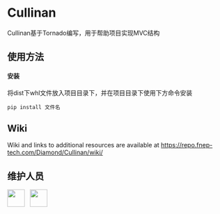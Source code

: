 # Cullinan

Cullinan基于Tornado编写，用于帮助项目实现MVC结构

## 使用方法
    
#### 安装

将dist下whl文件放入项目目录下，并在项目目录下使用下方命令安装
        
    pip install 文件名

## Wiki

Wiki and links to additional resources are available at https://repo.fnep-tech.com/Diamond/Cullinan/wiki/

## 维护人员

[<img src="https://repo.fnep-tech.com/avatars/1?s=290" width = "40" height = "40"/>](https://repo.fnep-tech.com/hansion) &nbsp;
[<img src="https://secure.gravatar.com/avatar/d6c4acb7b4257b217ac54995e7af145f?s=290" width = "40" height = "40"/>](https://repo.fnep-tech.com/xuezhe1997)